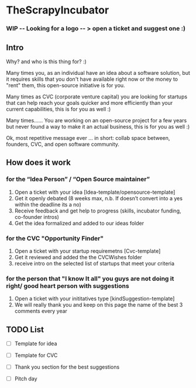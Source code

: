 # TheScrapyIncubator


### WIP -- Looking for a logo -- > open a ticket and suggest one :)

## Intro

Why? and who is this thing for? :)

Many times you, as an individual have an idea about a software solution, but it requires skills that you don't have available right now or the money to "rent" them, this open-source initiative is for you.

Many times as CVC (corporate venture capital) you are looking for startups that can help reach your goals quicker and more efficiently than your current capabilities, this is for you as well :)

Many times...... You are working on an open-source project for a few years but never found a way to make it an actual business,
this is for you as well :)

Ok, most repetitive message ever ... in short: collab space between, founders, CVC, and open software community.


## How does it work

### for the “Idea Person” / “Open Source maintainer”
1. Open a ticket with your idea [Idea-template/opensource-template]
2. Get it openly debated (8 weeks max, n.b. If doesn’t convert into a yes within the deadline its a no)
3. Receive feedback and get help to progress (skills, incubator funding, co-founder intros)
4. Get the idea formalized and added to our ideas folder

### for the CVC "Opportunity Finder"
1. Open a ticket with your startup requiremetns [Cvc-template]
2. Get it reviewed and added the the CVCWishes folder
3. receive intro on the selected list of startups that meet your criteria

### for the person that "I know It all" you guys are not doing it right/ good heart person with suggestions
1. Open a ticket with your inititatives type [kindSuggestion-template]
2. We will really thank you and keep on this page the name of the best 3 comments every year




## TODO List
 - [ ] Template for idea
 - [ ] Template for CVC 
 - [ ] Thank you section for the best suggestions 
 - [ ] Pitch day 
 

